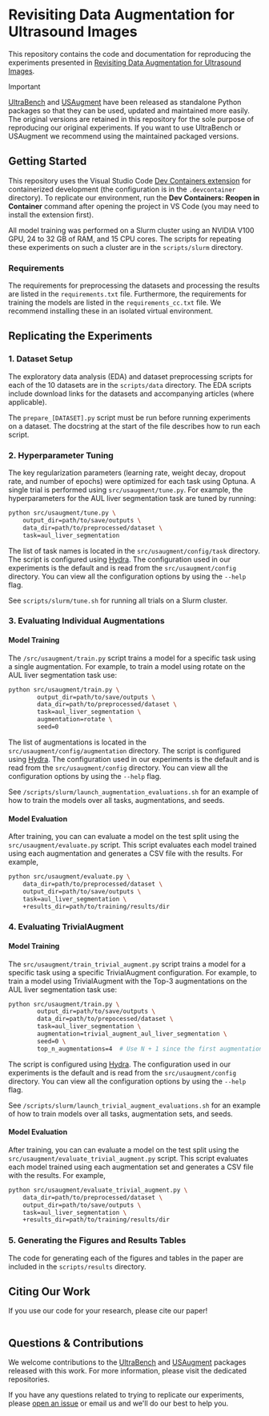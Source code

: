 # Revisiting Data Augmentation for Ultrasound Images

This repository contains the code and documentation for reproducing the experiments presented in [Revisiting Data Augmentation for Ultrasound Images]().

> [!IMPORTANT]
> [UltraBench](https://github.com/adamtupper/ultrabench) and [USAugment](https://github.com/adamtupper/usaugment) have been released as standalone Python packages so that they can be used, updated and maintained more easily. The original versions are retained in this repository for the sole purpose of reproducing our original experiments. If you want to use UltraBench or USAugment we recommend using the maintained packaged versions.

## Getting Started

This repository uses the Visual Studio Code [Dev Containers extension](https://code.visualstudio.com/docs/devcontainers/containers) for containerized development (the configuration is in the `.devcontainer` directory). To replicate our environment, run the **Dev Containers: Reopen in Container** command after opening the project in VS Code (you may need to install the extension first).

All model training was performed on a Slurm cluster using an NVIDIA V100 GPU, 24 to 32 GB of RAM, and 15 CPU cores. The scripts for repeating these experiments on such a cluster are in the `scripts/slurm` directory.

### Requirements

The requirements for preprocessing the datasets and processing the results are listed in the `requirements.txt` file. Furthermore, the requirements for training the models are listed in the `requirements_cc.txt` file. We recommend installing these in an isolated virtual environment.

## Replicating the Experiments

### 1. Dataset Setup

The exploratory data analysis (EDA) and dataset preprocessing scripts for each of the 10 datasets are in the `scripts/data` directory. The EDA scripts include download links for the datasets and accompanying articles (where applicable).

The `prepare_[DATASET].py` script must be run before running experiments on a dataset. The docstring at the start of the file describes how to run each script.

### 2. Hyperparameter Tuning

The key regularization parameters (learning rate, weight decay, dropout rate, and number of epochs) were optimized for each task using Optuna. A single trial is performed using `src/usaugment/tune.py`. For example, the hyperparameters for the AUL liver segmentation task are tuned by running:

```bash
python src/usaugment/tune.py \
    output_dir=path/to/save/outputs \
    data_dir=path/to/preprocessed/dataset \
    task=aul_liver_segmentation
```

The list of task names is located in the `src/usaugment/config/task` directory. The script is configured using [Hydra](https://hydra.cc/). The configuration used in our experiments is the default and is read from the `src/usaugment/config` directory. You can view all the configuration options by using the `--help` flag.

See `scripts/slurm/tune.sh` for running all trials on a Slurm cluster.

### 3. Evaluating Individual Augmentations

#### Model Training

The `/src/usaugment/train.py` script trains a model for a specific task using a single augmentation. For example, to train a model using rotate on the AUL liver segmentation task use:

```bash
python src/usaugment/train.py \
        output_dir=path/to/save/outputs \
        data_dir=path/to/preprocessed/dataset \
        task=aul_liver_segmentation \
        augmentation=rotate \
        seed=0
```

The list of augmentations is located in the `src/usaugment/config/augmentation` directory. The script is configured using [Hydra](https://hydra.cc/). The configuration used in our experiments is the default and is read from the `src/usaugment/config` directory. You can view all the configuration options by using the `--help` flag.

See `/scripts/slurm/launch_augmentation_evaluations.sh` for an example of how to train the models over all tasks, augmentations, and seeds.

#### Model Evaluation

After training, you can can evaluate a model on the test split using the `src/usaugment/evaluate.py` script. This script evaluates each model trained using each augmentation and generates a CSV file with the results. For example,

```bash
python src/usaugment/evaluate.py \
    data_dir=path/to/preprocessed/dataset \
    output_dir=path/to/save/outputs \
    task=aul_liver_segmentation \
    +results_dir=path/to/training/results/dir
```

### 4. Evaluating TrivialAugment

#### Model Training

The `src/usaugment/train_trivial_augment.py` script trains a model for a specific task using a specific TrivialAugment configuration. For example, to train a model using TrivialAugment with the Top-3 augmentations on the AUL liver segmentation task use:

```bash
python src/usaugment/train.py \
        output_dir=path/to/save/outputs \
        data_dir=path/to/prepocessed/dataset \
        task=aul_liver_segmentation \
        augmentation=trivial_augment_aul_liver_segmentation \
        seed=0 \
        top_n_augmentations=4  # Use N + 1 since the first augmentation is always Identity
```

The script is configured using [Hydra](https://hydra.cc/). The configuration used in our experiments is the default and is read from the `src/usaugment/config` directory. You can view all the configuration options by using the `--help` flag.

See `/scripts/slurm/launch_trivial_augment_evaluations.sh` for an example of how to train models over all tasks, augmentation sets, and seeds.

#### Model Evaluation

After training, you can can evaluate a model on the test split using the `src/usaugment/evaluate_trivial_augment.py` script. This script evaluates each model trained using each augmentation set and generates a CSV file with the results. For example,

```bash
python src/usaugment/evaluate_trivial_augment.py \
    data_dir=path/to/preprocessed/dataset \
    output_dir=path/to/save/outputs \
    task=aul_liver_segmentation \
    +results_dir=path/to/training/results/dir
```

### 5. Generating the Figures and Results Tables

The code for generating each of the figures and tables in the paper are included in the `scripts/results` directory.

## Citing Our Work

If you use our code for your research, please cite our paper!

```
```

## Questions & Contributions

We welcome contributions to the [UltraBench](https://github.com/adamtupper/ultrabench) and [USAugment](https://github.com/adamtupper/usaugment) packages released with this work. For more information, please visit the dedicated repositories.

If you have any questions related to trying to replicate our experiments, please [open an issue](https://github.com/adamtupper/usaugment-experiments/issues) or email us and we'll do our best to help you.